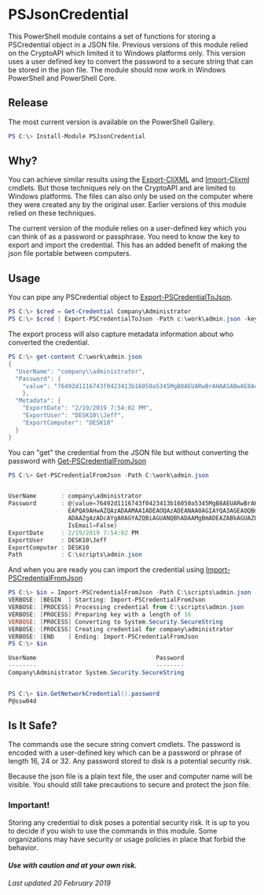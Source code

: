 # PSJsonCredential

This PowerShell module contains a set of functions for storing a PSCredential object in a JSON file. Previous versions of this module relied on the CryptoAPI which limited it to Windows platforms only. This version uses a user defined key to convert the password to a secure string that can be stored in the json file. The module should now work in Windows PowerShell and PowerShell Core.

## Release

The most current version is available on the PowerShell Gallery.

```powershell
PS C:\> Install-Module PSJsonCredential
```

## Why?

You can achieve similar results using the [Export-CliXML](http://go.microsoft.com/fwlink/?LinkId=821767) and [Import-Clixml](http://go.microsoft.com/fwlink/?LinkId=821813) cmdlets. But those techniques rely on the CryptoAPI and are limited to Windows platforms. The files can also only be used on the computer where they were created any by the original user. Earlier versions of this module relied on these techniques.

The current version of the module relies on a user-defined key which you can think of as a password or passphrase. You need to know the key to export and import the credential. This has an added benefit of making the json file portable between computers.

## Usage

You can pipe any PSCredential object to [Export-PSCredentialToJson](Docs/Export-PSCredentialToJson.md).

```powershell
PS C:\> $cred = Get-Credential Company\Administrator
PS C:\> $cred | Export-PSCredentialToJson -Path c:\work\admin.json -key "I am the walrus!"
```

The export process will also capture metadata information about who converted the credential.

```powershell
PS C:\> get-content C:\work\admin.json
{
  "UserName": "company\\administrator",
  "Password": {
    "value": "76492d1116743f0423413b16050a5345MgB8AEUARwBrAHAASABwAE8AdgBOAEgAWgA2AHkAWAA4AEYANgA4AEkAVQBKAEEAPQA9AHwAZQAzADAAMAA1ADEAOQAzADEANAA0AGIAYQA3AGEAOQBmAGMAZQAwADQANAAzADMAOAAxADEAMgA5ADAAMABkADkANwAzADAAZgAzADcAYgA0AGYAZQBiAGUANQBhADAAMgBmADEAZABkAGUAZQBjADMAZAA2AGYAYQA5AGUAMQA="
    },
  "Metadata": {
    "ExportDate": "2/19/2019 7:54:02 PM",
    "ExportUser": "DESK10\\Jeff",
    "ExportComputer": "DESK10"
  }
}
```

You can "get" the credential from the JSON file but without converting the password with [Get-PSCredentialFromJson](Docs/Get-PSCredentialFromJson.md)

```powershell
PS C:\> Get-PSCredentialFromJson -Path C:\work\admin.json


UserName       : company\administrator
Password       : @{value=76492d1116743f0423413b16050a5345MgB8AEUARwBrAHAASABwAE8AdgBOAEgAWgA2AHkAWAA4AEYANgA4AEkAVQBKAE
                 EAPQA9AHwAZQAzADAAMAA1ADEAOQAzADEANAA0AGIAYQA3AGEAOQBmAGMAZQAwADQANAAzADMAOAAxADEAMgA5ADAAMABkADkANwAz
                 ADAAZgAzADcAYgA0AGYAZQBiAGUANQBhADAAMgBmADEAZABkAGUAZQBjADMAZAA2AGYAYQA5AGUAMQA=; Size=276;
                 IsEmail=False}
ExportDate     : 2/19/2019 7:54:02 PM
ExportUser     : DESK10\Jeff
ExportComputer : DESK10
Path           : C:\scripts\admin.json
```

And when you are ready you can import the credential using [Import-PSCredentialFromJson](Docs/Import-PSCredentialFromJson.md)

```powershell
PS C:\> $in = Import-PSCredentialFromJson -Path C:\scripts\admin.json -Verbose -key "I am the walrus!"
VERBOSE: [BEGIN  ] Starting: Import-PSCredentialFromJson
VERBOSE: [PROCESS] Processing credential from C:\scripts\admin.json
VERBOSE: [PROCESS] Preparing key with a length of 16
VERBOSE: [PROCESS] Converting to System.Security.SecureString
VERBOSE: [PROCESS] Creating credential for company\administrator
VERBOSE: [END    ] Ending: Import-PSCredentialFromJson
PS C:\> $in

UserName                                  Password
--------                                  --------
Company\Administrator System.Security.SecureString


PS C:\> $in.GetNetworkCredential().password
P@ssw04d
```

## Is It Safe?

The commands use the secure string convert cmdlets. The password is encoded with a user-defined key which can be a password or phrase of length 16, 24 or 32. Any password stored to disk is a potential security risk.

Because the json file is a plain text file, the user and computer name will be visible. You should still take precautions to secure and protect the json file.

### Important!

Storing any credential to disk poses a potential security risk. It is up to you to decide if you wish to use the commands in this module. Some organizations may have security or usage policies in place that forbid the behavior.

#### *Use with caution and at your own risk.*

*Last updated 20 February 2019*
